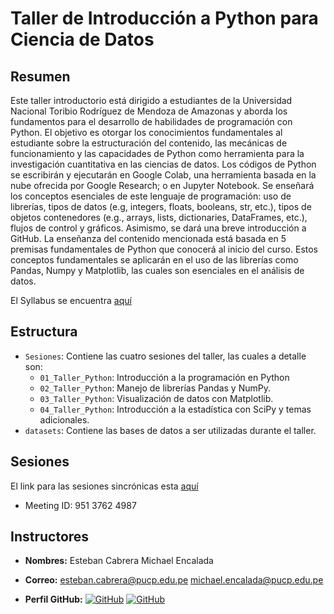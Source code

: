 # Taller de Introducción a Python para Ciencia de Datos

## Resumen
Este taller introductorio está dirigido a estudiantes de la Universidad Nacional Toribio Rodríguez de Mendoza de Amazonas y aborda los fundamentos para el desarrollo de habilidades de programación con Python. El objetivo es otorgar los conocimientos fundamentales al estudiante sobre la estructuración del contenido, las mecánicas de funcionamiento y las capacidades de Python como herramienta para la investigación cuantitativa en las ciencias de datos. Los códigos de Python se escribirán y ejecutarán en Google Colab, una herramienta basada en la nube ofrecida por Google Research; o en Jupyter Notebook. Se enseñará los conceptos esenciales de este lenguaje de programación: uso de librerías, tipos de datos (e.g, integers, floats, booleans, str, etc.), tipos de objetos contenedores (e.g., arrays, lists, dictionaries, DataFrames, etc.), flujos de control y gráficos. Asimismo, se dará una breve introducción a GitHub. La enseñanza del contenido mencionada está basada en 5 premisas fundamentales de Python que conocerá al inicio del curso. Estos conceptos fundamentales se aplicarán en el uso de las librerías como Pandas, Numpy y Matplotlib, las cuales son esenciales en el análisis de datos.

El Syllabus se encuentra <a href="https://docs.google.com/document/d/1j9PGyd5SO6EoB2o4-Ne0Wds4ty-rbe6p/edit?usp=sharing&ouid=100657601344850350475&rtpof=true&sd=true" target="_blank"> aquí </a>

## Estructura

- `Sesiones`: Contiene las cuatro sesiones del taller, las cuales a detalle son:
  - `01_Taller_Python`: Introducción a la programación en Python
  - `02_Taller_Python`: Manejo de librerías Pandas y NumPy.
  - `03_Taller_Python`: Visualización de datos con Matplotlib.
  - `04_Taller_Python`: Introducción a la estadística con SciPy y temas adicionales.
- `datasets`: Contiene las bases de datos a ser utilizadas durante el taller.

## Sesiones
El link para las sesiones sincrónicas esta <a href="https://pucp.zoom.us/j/95137624987
" target="_blank"> aquí </a>

- Meeting ID: 951 3762 4987

## Instructores

- **Nombres:** 
Esteban Cabrera
Michael Encalada

- **Correo:** 
esteban.cabrera@pucp.edu.pe
michael.encalada@pucp.edu.pe
- **Perfil GitHub:**
[![GitHub](https://img.shields.io/badge/-GitHub-black?style=flat-square&logo=github)](https://github.com/estcab00)
[![GitHub](https://img.shields.io/badge/-GitHub-black?style=flat-square&logo=github)](https://github.com/MichaelEncalada)
